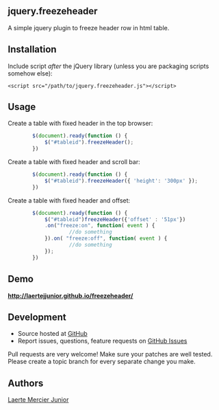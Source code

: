 <article class="markdown-body entry-content" itemprop="mainContentOfPage"><h1>
<a name="jqueryfreezeheader-" class="anchor" href="#jquerycookie-"><span class="mini-icon mini-icon-link"></span></a>
jquery.freezeheader 
</h1>

<p> A simple jquery plugin to freeze header row in html table.</p>

<h2>
<a name="installation" class="anchor" href="#installation"><span class="mini-icon mini-icon-link"></span></a>Installation</h2>

<p>Include script <em>after</em> the jQuery library (unless you are packaging scripts somehow else):</p>

<pre><code>&lt;script src="/path/to/jquery.freezeheader.js"&gt;&lt;/script&gt;
</code></pre>


<h2>
<a name="usage" class="anchor" href="#usage"><span class="mini-icon mini-icon-link"></span></a>Usage</h2>

<p>Create a table with fixed header in the top browser:</p>

```javascript
        $(document).ready(function () {
            $("#tableid").freezeHeader();
        })
```

<p>Create a table with fixed header and scroll bar:</p>

```javascript
        $(document).ready(function () {
            $("#tableid").freezeHeader({ 'height': '300px' });
        })
```

<p>Create a table with fixed header and offset:</p>

```javascript
        $(document).ready(function () {
            $("#tableid")freezeHeader({'offset' : '51px'})
            .on("freeze:on", function( event ) {
                    //do something
            }).on( "freeze:off", function( event ) {
                    //do something
            });
        })
```


<h2>
<a name="demo" class="anchor" href="#demo"><span class="mini-icon mini-icon-link"></span></a>Demo</h2>
<p><strong><a href="http://laertejjunior.github.io/freezeheader/">http://laertejjunior.github.io/freezeheader/</a></strong> </p>
<h2>
<a name="development" class="anchor" href="#development"><span class="mini-icon mini-icon-link"></span></a>Development</h2>

<ul>
<li>Source hosted at <a href="https://github.com/laertejjunior">GitHub</a>
</li>
<li>Report issues, questions, feature requests on <a href="https://github.com/laertejjunior/freezeheader/issues">GitHub Issues</a>
</li>
</ul><p>Pull requests are very welcome! Make sure your patches are well tested. Please create a topic branch for every separate change you make.</p>

<h2>
<a name="authors" class="anchor" href="#authors"><span class="mini-icon mini-icon-link"></span></a>Authors</h2>

<p><a href="https://github.com/laertejjunior">Laerte Mercier Junior</a></p></article>
